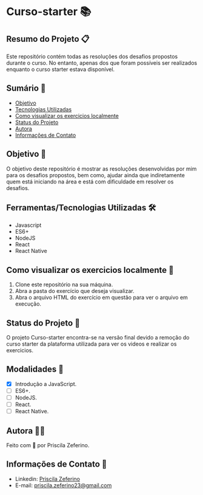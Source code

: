 # Curso-starter 📚

## Resumo do Projeto 📋
Este repositório contém todas as resoluções dos desafios propostos durante o curso. No entanto, apenas dos que foram possíveis ser realizados enquanto o curso starter estava disponível.

## Sumário 📑

- [Objetivo](#objetivo)
- [Tecnologias Utilizadas](#tecnologias-utilizadas)
- [Como visualizar os exercicios localmente](#como-visualizar-os-exercicios-localmente)
- [Status do Projeto](#status-do-projeto)
- [Autora](#autora)
- [Informações de Contato](#informações-de-contato)

## Objetivo 🎯
O objetivo deste repositório é mostrar as resoluções desenvolvidas por mim para os desafios propostos, bem como, ajudar ainda que indiretamente quem está iniciando na área e está com dificuldade em resolver os desafios.

## Ferramentas/Tecnologias Utilizadas 🛠️
- Javascript
- ES6+
- NodeJS
- React
- React Native

## Como visualizar os exercicios localmente 📢
1. Clone este repositório na sua máquina.
2. Abra a pasta do exercício que deseja visualizar.
3. Abra o arquivo HTML do exercício em questão para ver o arquivo em execução.

## Status do Projeto 🚀
O projeto Curso-starter encontra-se na versão final devido a remoção do curso starter da plataforma utilizada para ver os videos e realizar os exercicios.

## Modalidades 📌
- [X] Introdução a JavaScript.
- [ ] ES6+.
- [ ] NodeJS.
- [ ] React.
- [ ] React Native.

## Autora 👧🏻

Feito com 🧡 por Priscila Zeferino.

## Informações de Contato 📧

- Linkedin: [Priscila Zeferino](https://www.linkedin.com/in/priscila-zeferino-594b5b175/)
- E-mail: priscila.zeferino23@gmail.com

